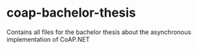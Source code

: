 # coap-bachelor-thesis
Contains all files for the bachelor thesis about the asynchronous implementation of CoAP.NET

